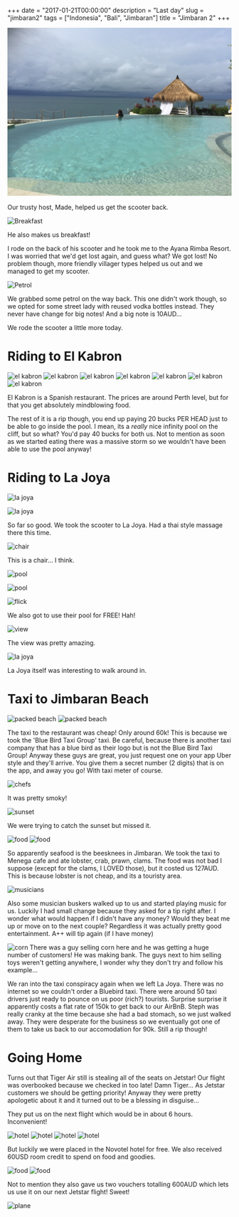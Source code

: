 +++
date = "2017-01-21T00:00:00"
description = "Last day"
slug = "jimbaran2"
tags = ["Indonesia", "Bali", "Jimbaran"]
title = "Jimbaran 2"
+++

![pool](/images/2017/01/jimbaran2/jimbaran2_20.jpg)

Our trusty host, Made, helped us get the scooter back. 

![Breakfast](/travel-blog/images/2017/01/jimbaran2/jimbaran2_34.jpg)

He also makes us breakfast!

I rode on the back of his scooter and he took me to the Ayana Rimba Resort. I was worried that we'd get lost again, and guess what? We got lost! No problem though, more friendly villager types helped us out and we managed to get my scooter.

![Petrol](/travel-blog/images/2017/01/jimbaran2/jimbaran2_33.jpg)

We grabbed some petrol on the way back. This one didn't work though, so we opted for some street lady with reused vodka bottles instead. They never have change for big notes! And a big note is 10AUD...

We rode the scooter a little more today.

# Riding to El Kabron

![el kabron](/travel-blog/images/2017/01/jimbaran2/jimbaran2_26.jpg)
![el kabron](/travel-blog/images/2017/01/jimbaran2/jimbaran2_27.jpg)
![el kabron](/travel-blog/images/2017/01/jimbaran2/jimbaran2_28.jpg)
![el kabron](/travel-blog/images/2017/01/jimbaran2/jimbaran2_29.jpg)
![el kabron](/travel-blog/images/2017/01/jimbaran2/jimbaran2_30.jpg)
![el kabron](/travel-blog/images/2017/01/jimbaran2/jimbaran2_31.jpg)
![el kabron](/travel-blog/images/2017/01/jimbaran2/jimbaran2_32.jpg)

El Kabron is a Spanish restaurant. The prices are around Perth level, but for that you get absolutely mindblowing food. 


The rest of it is a rip though, you end up paying 20 bucks PER HEAD just to be able to go inside the pool. I mean, its a *really* nice infinity pool on the cliff, but so what? You'd pay 40 bucks for both us. Not to mention as soon as we started eating there was a massive storm so we wouldn't have been able to use the pool anyway!

# Riding to La Joya

![la joya](/travel-blog/images/2017/01/jimbaran2/jimbaran2_25.jpg)

![la joya](/travel-blog/images/2017/01/jimbaran2/jimbaran2_16.jpg)

So far so good. We took the scooter to La Joya. Had a thai style massage there this time.

![chair](/travel-blog/images/2017/01/jimbaran2/jimbaran2_17.jpg)

This is a chair... I think.

![pool](/travel-blog/images/2017/01/jimbaran2/jimbaran2_21.jpg)

![pool](/travel-blog/images/2017/01/jimbaran2/jimbaran2_22.jpg)

![flick](/travel-blog/images/2017/01/jimbaran2/jimbaran2_18.jpg)

We also got to use their pool for FREE! Hah!

![view](/travel-blog/images/2017/01/jimbaran2/jimbaran2_23.jpg)

The view was pretty amazing.

![la joya](/travel-blog/images/2017/01/jimbaran2/jimbaran2_24.jpg)

La Joya itself was interesting to walk around in.

# Taxi to Jimbaran Beach

![packed beach](/travel-blog/images/2017/01/jimbaran2/jimbaran2_12.jpg)
![packed beach](/travel-blog/images/2017/01/jimbaran2/jimbaran2_13.jpg)

The taxi to the restaurant was cheap! Only around 60k! This is because we took the 'Blue Bird Taxi Group' taxi. Be careful, because there is another taxi company that has a blue bird as their logo but is not the Blue Bird Taxi Group! Anyway these guys are great, you just request one on your app Uber style and they'll arrive. You give them a secret number (2 digits) that is on the app, and away you go! With taxi meter of course.

![chefs](/travel-blog/images/2017/01/jimbaran2/jimbaran2_14.jpg)

It was pretty smoky!

![sunset](/travel-blog/images/2017/01/jimbaran2/jimbaran2_15.jpg)

We were trying to catch the sunset but missed it.

![food](/travel-blog/images/2017/01/jimbaran2/jimbaran2_10.jpg)
![food](/travel-blog/images/2017/01/jimbaran2/jimbaran2_11.jpg)

So apparently seafood is the beesknees in Jimbaran. We took the taxi to Menega cafe and ate lobster, crab, prawn, clams. The food was not bad I suppose (except for the clams, I LOVED those), but it costed us 127AUD. This is because lobster is not cheap, and its a touristy area.

![musicians](/travel-blog/images/2017/01/jimbaran2/jimbaran2_09.jpg)

Also some musician buskers walked up to us and started playing music for us. Luckily I had small change because they asked for a tip right after. I wonder what would happen if I didn't have any money? Would they beat me up or move on to the next couple? Regardless it was actually pretty good entertainment. A++ will tip again (if I have money)

![corn](/travel-blog/images/2017/01/jimbaran2/jimbaran2_08.jpg)
There was a guy selling corn here and he was getting a huge number of customers! He was making bank. The guys next to him selling toys weren't getting anywhere, I wonder why they don't try and follow his example...

We ran into the taxi conspiracy again when we left La Joya. There was no internet so we couldn't order a Bluebird taxi. There were around 50 taxi drivers just ready to pounce on us poor (rich?) tourists. Surprise surprise it apparently costs a flat rate of 150k to get back to our AirBnB. Steph was really cranky at the time because she had a bad stomach, so we just walked away. They were desperate for the business so we eventually got one of them to take us back to our accomodation for 90k. Still a rip though!

# Going Home

Turns out that Tiger Air still is stealing all of the seats on Jetstar! Our flight was overbooked because we checked in too late! Damn Tiger... As Jetstar customers we should be getting priority! Anyway they were pretty apologetic about it and it turned out to be a blessing in disguise...

They put us on the next flight which would be in about 6 hours. Inconvenient! 

![hotel](/travel-blog/images/2017/01/jimbaran2/jimbaran2_07.jpg)
![hotel](/travel-blog/images/2017/01/jimbaran2/jimbaran2_06.jpg)
![hotel](/travel-blog/images/2017/01/jimbaran2/jimbaran2_04.jpg)
![hotel](/travel-blog/images/2017/01/jimbaran2/jimbaran2_05.jpg)

But luckily we were placed in the Novotel hotel for free. We also received 60USD room credit to spend on food and goodies. 

![food](/travel-blog/images/2017/01/jimbaran2/jimbaran2_02.jpg)
![food](/travel-blog/images/2017/01/jimbaran2/jimbaran2_03.jpg)


Not to mention they also gave us two vouchers totalling 600AUD which lets us use it on our next Jetstar flight! Sweet!

![plane](/travel-blog/images/2017/01/jimbaran2/jimbaran2_01.jpg)
